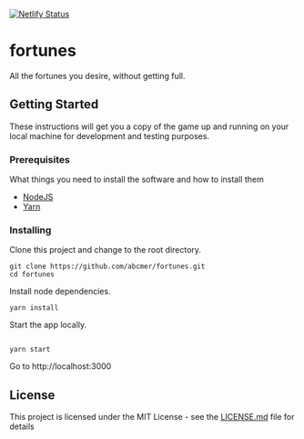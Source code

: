 [![Netlify Status](https://api.netlify.com/api/v1/badges/609af322-0cf3-406a-bffc-fec934ea1a82/deploy-status)](https://app.netlify.com/sites/fortunes-abcmer/deploys)

# fortunes

All the fortunes you desire, without getting full.

## Getting Started

These instructions will get you a copy of the game up and running on your local machine for development and testing purposes.

### Prerequisites

What things you need to install the software and how to install them

- [NodeJS](https://nodejs.org/en/)
- [Yarn](https://yarnpkg.com/en/)

### Installing

Clone this project and change to the root directory.

```
git clone https://github.com/abcmer/fortunes.git
cd fortunes
```

Install node dependencies.

```
yarn install
```

Start the app locally.

```

yarn start

```

Go to http://localhost:3000

## License

This project is licensed under the MIT License - see the [LICENSE.md](LICENSE.md) file for details

```

```
